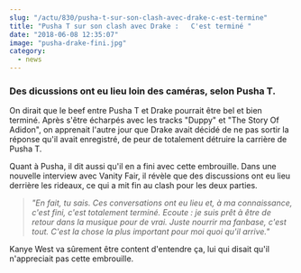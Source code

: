```yaml
--- 
slug: "/actu/830/pusha-t-sur-son-clash-avec-drake-c-est-termine"
title: "Pusha T sur son clash avec Drake :   C'est terminé "
date: "2018-06-08 12:35:07"
image: "pusha-drake-fini.jpg"
category:
  - news
---
```

<h3><strong>Des dicussions ont eu lieu loin des caméras, selon Pusha T.</strong></h3>

<p>On dirait que le beef entre Pusha T et Drake pourrait être bel et bien terminé. Après s'être écharpés avec les tracks "Duppy" et "The Story Of Adidon", on apprenait l'autre jour que Drake avait décidé de ne pas sortir la réponse qu'il avait enregistré, de peur de totalement détruire la carrière de Pusha T. </p>

<p>Quant à Pusha, il dit aussi qu'il en a fini avec cette embrouille. Dans une nouvelle interview avec Vanity Fair, il révèle que des discussions ont eu lieu derrière les rideaux, ce qui a mit fin au clash pour les deux parties.</p>

<blockquote>
<p><em>"En fait, tu sais. Ces conversations ont eu lieu et, à ma connaissance, c'est fini, c'est totalement terminé. Ecoute : je suis prêt à être de retour dans la musique pour de vrai. Juste nourrir ma fanbase, c'est tout. C'est la chose la plus important pour moi quoi qu'il arrive."</em></p>
</blockquote>

<p>Kanye West va sûrement être content d'entendre ça, lui qui disait qu'il n'appreciait pas cette embrouille.</p>